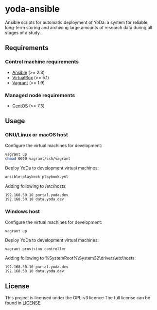yoda-ansible
============
Ansible scripts for automatic deployment of YoDa: a system for reliable, long-term storing and archiving large amounts of research data during all stages of a study.

Requirements
------------
### Control machine requirements
* [Ansible](https://docs.ansible.com/ansible/intro_installation.html) (>= 2.3)
* [VirtualBox](https://www.virtualbox.org/manual/ch02.html) (>= 5.1)
* [Vagrant](https://www.vagrantup.com/docs/installation/) (>= 1.9)

### Managed node requirements
* [CentOS](https://www.centos.org/) (>= 7.3)

Usage
-----
### GNU/Linux or macOS host
Configure the virtual machines for development:
```bash
vagrant up
chmod 0600 vagrant/ssh/vagrant
```

Deploy YoDa to development virtual machines:
```bash
ansible-playbook playbook.yml
```

Adding following to /etc/hosts:
```
192.168.50.10 portal.yoda.dev
192.168.50.10 data.yoda.dev
```

### Windows host
Configure the virtual machines for development:
```bash
vagrant up
```

Deploy YoDa to development virtual machines:
```
vagrant provision controller
```

Adding following to %SystemRoot%\System32\drivers\etc\hosts:
```
192.168.50.10 portal.yoda.dev
192.168.50.10 data.yoda.dev
```

License
-------
This project is licensed under the GPL-v3 licence
The full license can be found in [LICENSE](LICENSE).
